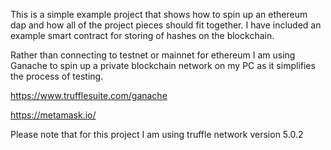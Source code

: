 This is a simple example project that shows how to spin up an ethereum dap and how all of the project pieces should fit together. I have included an example smart contract for storing of hashes on the blockchain.

Rather than connecting to testnet or mainnet for ethereum I am using Ganache to spin up a private blockchain network on my PC as it simplifies the process of testing.

https://www.trufflesuite.com/ganache

https://metamask.io/

Please note that for this project I am using truffle network version 5.0.2